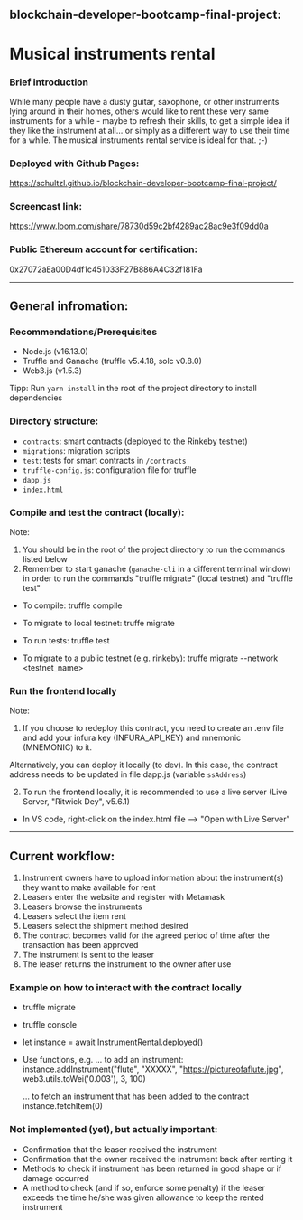 ## blockchain-developer-bootcamp-final-project: 
# Musical instruments rental

### Brief introduction
While many people have a dusty guitar, saxophone, or other instruments lying around in their homes, others would like to rent these very same instruments for a while - maybe to refresh their skills, to get a simple idea if they like the instrument at all... or simply as a different way to use their time for a while. The musical instruments rental service is ideal for that. ;-)

### Deployed with Github Pages:
https://schultzl.github.io/blockchain-developer-bootcamp-final-project/

### Screencast link:
https://www.loom.com/share/78730d59c2bf4289ac28ac9e3f09dd0a

### Public Ethereum account for certification:
0x27072aEa00D4df1c451033F27B886A4C32f181Fa


-----

## General infromation:

### Recommendations/Prerequisites
- Node.js (v16.13.0)
- Truffle and Ganache (truffle v5.4.18, solc v0.8.0)
- Web3.js (v1.5.3)

Tipp: Run `yarn install` in the root of the project directory to install dependencies 

### Directory structure:
- `contracts`: smart contracts (deployed to the Rinkeby testnet)
- `migrations`: migration scripts
- `test`: tests for smart contracts in `/contracts`
- `truffle-config.js`: configuration file for truffle
- `dapp.js`
- `index.html`

### Compile and test the contract (locally):
Note: 
1. You should be in the root of the project directory to run the commands listed below
2. Remember to start ganache (`ganache-cli` in a different terminal window) in order to run the commands "truffle migrate" (local testnet) and "truffle test"

- To compile: truffle compile
- To migrate to local testnet: truffe migrate
- To run tests: truffle test

- To migrate to a public testnet (e.g. rinkeby): truffe migrate --network <testnet_name>


### Run the frontend locally

Note: 
1. If you choose to redeploy this contract, you need to create an .env file and add your infura key (INFURA_API_KEY) and mnemonic (MNEMONIC) to it. 

Alternatively, you can deploy it locally (to dev). In this case, the contract address needs to be updated in file dapp.js (variable `ssAddress`)


2. To run the frontend locally, it is recommended to use a live server (Live Server, "Ritwick Dey", v5.6.1)

- In VS code, right-click on the index.html file --> "Open with Live Server"


-----

## Current workflow:

1. Instrument owners have to upload information about the instrument(s) they want to make available for rent
2. Leasers enter the website and register with Metamask
3. Leasers browse the instruments
4. Leasers select the item rent
5. Leasers select the shipment method desired
6. The contract becomes valid for the agreed period of time after the transaction has been approved
7. The instrument is sent to the leaser 
8. The leaser returns the instrument to the owner after use


### Example on how to interact with the contract locally
- truffle migrate
- truffle console
- let instance = await InstrumentRental.deployed()
- Use functions, e.g.
    ... to add an instrument:
    instance.addInstrument("flute", "XXXXX", "https://pictureofaflute.jpg", web3.utils.toWei('0.003'), 3, 100)

    ... to fetch an instrument that has been added to the contract
    instance.fetchItem(0)


### Not implemented (yet), but actually important:
- Confirmation that the leaser received the instrument
- Confirmation that the owner received the instrument back after renting it
- Methods to check if instrument has been returned in good shape or if damage occurred
- A method to check (and if so, enforce some penalty) if the leaser exceeds the time he/she was given allowance to keep the rented instrument


